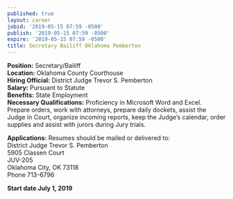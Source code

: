 ```yaml
---
published: true
layout: career
jobid: '2019-05-15 07:59 -0500'
publish: '2019-05-15 07:59 -0500'
expire: '2019-05-15 07:59 -0500'
title: Secretary Bailiff Oklahoma Pemberton
---
```

**Position:** Secretary/Bailiff  
**Location:** Oklahoma County Courthouse  
**Hiring Official:** District Judge Trevor S. Pemberton  
**Salary:** Pursuant to Statute  
**Benefits:** State Employment  
**Necessary Qualifications:** Proficiency in Microsoft Word and Excel.  Prepare orders, work with attorneys, prepare daily dockets, assist the Judge in Court, organize incoming reports, keep the Judge’s calendar, order supplies and assist with jurors during Jury trials.	  		

**Applications:** Resumes should be mailed or delivered to:  
District Judge Trevor S. Pemberton  
5905 Classen Court  
JUV-205  
Oklahoma City, OK  73118  
Phone 713-6796  
  
**Start date July 1, 2019**
